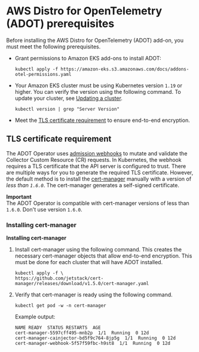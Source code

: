 # AWS Distro for OpenTelemetry \(ADOT\) prerequisites<a name="adot-reqts"></a>

Before installing the AWS Distro for OpenTelemetry \(ADOT\) add\-on, you must meet the following prerequisites\.
+ Grant permissions to Amazon EKS add\-ons to install ADOT:

  ```
  kubectl apply -f https://amazon-eks.s3.amazonaws.com/docs/addons-otel-permissions.yaml
  ```
+ Your Amazon EKS cluster must be using Kubernetes version `1.19` or higher\. You can verify the version using the following command\. To update your cluster, see [Updating a cluster](update-cluster.md)\.

  ```
  kubectl version | grep "Server Version"
  ```
+ Meet the [TLS certificate requirement](#adot-reqtcr) to ensure end\-to\-end encryption\.

## TLS certificate requirement<a name="adot-reqtcr"></a>

The ADOT Operator uses [admission webhooks](https://kubernetes.io/docs/reference/access-authn-authz/webhook/) to mutate and validate the Collector Custom Resource \(CR\) requests\. In Kubernetes, the webhook requires a TLS certificate that the API server is configured to trust\. There are multiple ways for you to generate the required TLS certificate\. However, the default method is to install the [cert\-manager](https://cert-manager.io/docs/) manually with a version of *less than `1.6.0`*\. The cert\-manager generates a self\-signed certificate\.

**Important**  
The ADOT Operator is compatible with cert\-manager versions of less than `1.6.0`\. Don't use version `1.6.0`\.

### Installing cert\-manager<a name="adot-reqtcrsteps"></a>

**Installing cert\-manager**

1. Install cert\-manager using the following command\. This creates the necessary cert\-manager objects that allow end\-to\-end encryption\. This must be done for each cluster that will have ADOT installed\.

   ```
   kubectl apply -f \ 
   https://github.com/jetstack/cert-manager/releases/download/v1.5.0/cert-manager.yaml
   ```

1. Verify that cert\-manager is ready using the following command\.

   ```
   kubectl get pod -w -n cert-manager
   ```

   Example output:

   ```
   NAME READY  STATUS RESTARTS  AGE
   cert-manager-5597cff495-mnb2p  1/1  Running  0 12d
   cert-manager-cainjector-bd5f9c764-8jp5g  1/1  Running  0 12d
   cert-manager-webhook-5f57f59fbc-h9st8  1/1  Running  0 12d
   ```